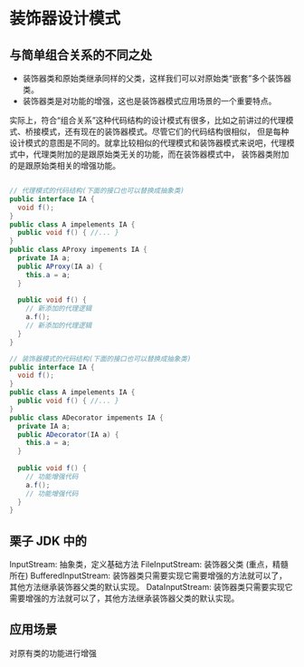 # 装饰器设计模式
## 与简单组合关系的不同之处
- 装饰器类和原始类继承同样的父类，这样我们可以对原始类“嵌套”多个装饰器类。
- 装饰器类是对功能的增强，这也是装饰器模式应用场景的一个重要特点。

实际上，符合“组合关系”这种代码结构的设计模式有很多，比如之前讲过的代理模式、桥接模式，还有现在的装饰器模式。尽管它们的代码结构很相似，
但是每种设计模式的意图是不同的。就拿比较相似的代理模式和装饰器模式来说吧，代理模式中，代理类附加的是跟原始类无关的功能，而在装饰器模式中，
装饰器类附加的是跟原始类相关的增强功能。
```java

// 代理模式的代码结构(下面的接口也可以替换成抽象类)
public interface IA {
  void f();
}
public class A impelements IA {
  public void f() { //... }
}
public class AProxy impements IA {
  private IA a;
  public AProxy(IA a) {
    this.a = a;
  }
  
  public void f() {
    // 新添加的代理逻辑
    a.f();
    // 新添加的代理逻辑
  }
}

// 装饰器模式的代码结构(下面的接口也可以替换成抽象类)
public interface IA {
  void f();
}
public class A impelements IA {
  public void f() { //... }
}
public class ADecorator impements IA {
  private IA a;
  public ADecorator(IA a) {
    this.a = a;
  }
  
  public void f() {
    // 功能增强代码
    a.f();
    // 功能增强代码
  }
}
```


## 栗子 JDK 中的  
InputStream: 抽象类，定义基础方法
  FileInputStream: 装饰器父类 (重点，精髓所在)
    BufferedInputStream:  装饰器类只需要实现它需要增强的方法就可以了，其他方法继承装饰器父类的默认实现。
    DataInputStream: 装饰器类只需要实现它需要增强的方法就可以了，其他方法继承装饰器父类的默认实现。

## 应用场景
对原有类的功能进行增强